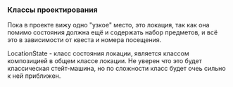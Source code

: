 ### Классы проектирования

Пока в проекте вижу одно "узкое" место, это локация, так как она помимо состояния должна ещё и содержать набор предметов, и всё это в зависимости от квеста и номера посещения.

LocationState - класс состояния локации, является классом композицией в общем классе локации. Не уверен что это будет классическая стейт-машина, но по сложности класс будет очеь сильно к ней приближен.
